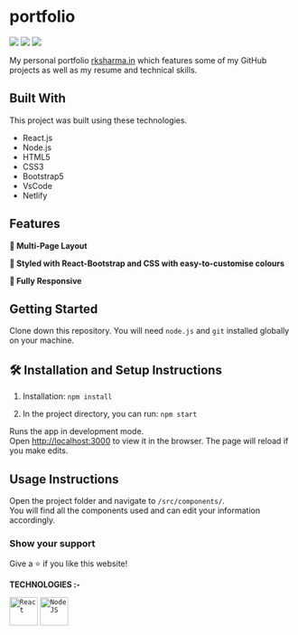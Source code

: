 # portfolio

![](https://img.shields.io/badge/React-17.0.1-87CEEB?style=flat-circle&logo=react&logoColor=309698)
![](https://img.shields.io/badge/NodeJS-16.15.1-009900?style=flat-circle&logo=node.js)
![](https://img.shields.io/npm/v/npm.svg?logo=npm)


My personal portfolio <a href="http://rksharma.in/" target="_blank">rksharma.in</a> which features some of my GitHub projects as well as my resume and technical skills.<br/>

## Built With

This project was built using these technologies.
- React.js
- Node.js
- HTML5
- CSS3
- Bootstrap5
- VsCode
- Netlify

## Features

**📖 Multi-Page Layout**

**🎨 Styled with React-Bootstrap and CSS with easy-to-customise colours**

**📱 Fully Responsive**

## Getting Started

Clone down this repository. You will need `node.js` and `git` installed globally on your machine.

## 🛠 Installation and Setup Instructions

1. Installation: `npm install`

2. In the project directory, you can run: `npm start`

Runs the app in development mode.\
Open [http://localhost:3000](http://localhost:3000) to view it in the browser.
The page will reload if you make edits.

## Usage Instructions

Open the project folder and navigate to `/src/components/`. <br/>
You will find all the components used and can edit your information accordingly.

### Show your support

Give a ⭐ if you like this website!

**TECHNOLOGIES :-**

 <code><img height="50" src="https://www.vectorlogo.zone/logos/reactjs/reactjs-ar21.svg" title="React"></code>
 <code><img height="50" src="https://www.vectorlogo.zone/logos/nodejs/nodejs-ar21.svg" title="NodeJS"></code>
